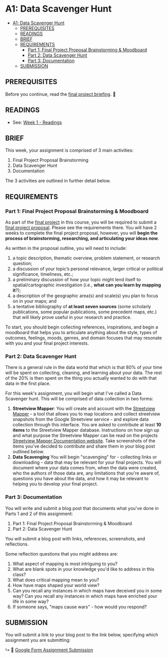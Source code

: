 # A1: Data Scavenger Hunt

- [A1: Data Scavenger Hunt](#a1-data-scavenger-hunt)
  - [PREREQUISITES](#prerequisites)
  - [READINGS](#readings)
  - [BRIEF](#brief)
  - [REQUIREMENTS](#requirements)
    - [Part 1: Final Project Proposal Brainstorming & Moodboard](#part-1-final-project-proposal-brainstorming--moodboard)
    - [Part 2: Data Scavenger Hunt](#part-2-data-scavenger-hunt)
    - [Part 3: Documentation](#part-3-documentation)
  - [SUBMISSION](#submission)

## PREREQUISITES

Before you continue, read the [final project briefing](assignments/final-project.md). 🙏

## READINGS

* See: [Week 1 - Readings](BIBLIOGRAPHY.md#week-01-everything-is-spatial)

## BRIEF

This week, your assignment is comprised of 3 main activities:
1. Final Project Proposal Brainstorming
2. Data Scavenger Hunt
3. Documentation

The 3 activities are outlined in further detail below.

## REQUIREMENTS

### Part 1: Final Project Proposal Brainstorming & Moodboard

As part of the [final project](assignments/final-project.md) in this course, you will be required to submit a [final project proposal](assignments/final-project.md#part-1-written-proposal). Please see the requirements there. You will have 2 weeks to complete the final project proposal, however, you will **begin the process of brainstorming, researching, and articulating your ideas now**. 

As written in the proposal outline, you will need to include:

1. a topic description, thematic overview, problem statement, or research question; 
2. a discussion of your topic’s personal relevance, larger critical or political significance, timeliness, etc.; 
3. a preliminary discussion of how your topic might lend itself to spatial/cartographic investigation (i.e., **what can you learn by mapping it**?);
4. a description of the geographic area(s) and scale(s) you plan to focus on in your maps; and 
5. a tentative bibliography of **at least seven sources** (some scholarly publications, some popular publications, some precedent maps, etc.) that will likely prove useful in your research and practice. 

To start, you should begin collecting references, inspirations, and begin a moodboard that helps you to articulate anything about the style, types of outcomes, feelings, moods, genres, and domain focuses that may resonate with you and your final project interests.

### Part 2: Data Scavenger Hunt

There is a general rule in the data world that which is that 80% of your time will be spent on collecting, cleaning, and learning about your data. The rest of the 20% is then spent on the thing you actually wanted to do with that data in the first place. 

For this week's assignment, you will begin what I've called a Data Scavenger hunt. This will be comprised of data collection in two forms:

1. **Streetview Mapper**: You will create and account with the [Streetview Mapper](https://streetview-mapper.org/) - a tool that allows you to map locations and collect streetview snapshots from the Google Streetview service - and explore data collection through this interface. You are asked to contribute at least **10 items** to the Streetview Mapper database. Instructions on how sign up and what purpose the Streetview Mapper can be read on the projects [Streetview Mapper Documentation website](https://learn.streetview-mapper.org). Take screenshots of the items you've decided to contribute and share them in your blog post outlined below.
2. **Data Scavenging** You will begin "scavenging" for - collecting links or downloading - data that may be relevant for your final projects. You will document where your data comes from, when the data were created, who the authors of those data are, any limitations that you're aware of, questions you have about the data, and how it may be relevant to helping you to develop your final project. 


### Part 3: Documentation

You will write and submit a blog post that documents what you've done in Parts 1 and 2 of this assignment: 
1. Part 1: Final Project Proposal Brainstorming & Moodboard 
2. Part 2: Data Scavenger Hunt

You will submit a blog post with links, references, screenshots, and reflections. 

Some reflection questions that you might address are:
1. What aspect of mapping is most intriguing to you?
2. What are blank spots in your knowledge you'd like to address in this class?
3. What does critical mapping mean to you? 
4. How have maps shaped your world view?
5. Can you recall any instances in which maps have deceived you in some way? Can you recall any instances in which maps have enriched your life in some way?
6. If someone says, "maps cause wars" - how would you respond?


## SUBMISSION

You will submit a link to your blog post to the link below, specifying which assignment you are submitting:

↳ 💌 [Google Form Assignment Submission](https://forms.gle/1tAfHZXEejZDubHg9)
